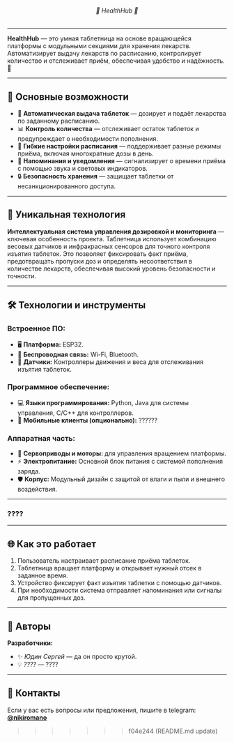 <h6 align="center">🧠 HealthHub 🧠</h6>

---

**HealthHub** — это умная таблетница на основе вращающейся платформы с модульными секциями для хранения лекарств. Автоматизирует выдачу лекарств по расписанию, контролирует количество и отслеживает приём, обеспечивая удобство и надёжность. 💊

---

## 🚀 Основные возможности

- 🔄 **Автоматическая выдача таблеток** — дозирует и подаёт лекарства по заданному расписанию.  
- 📊 **Контроль количества** — отслеживает остаток таблеток и предупреждает о необходимости пополнения.  
- 📅 **Гибкие настройки расписания** — поддерживает разные режимы приёма, включая многократные дозы в день.  
- 🔔 **Напоминания и уведомления** — сигнализирует о времени приёма с помощью звука и световых индикаторов.  
- 🔒 **Безопасность хранения** — защищает таблетки от несанкционированного доступа.

---

## 🌟 Уникальная технология

**Интеллектуальная система управления дозировкой и мониторинга** — ключевая особенность проекта. Таблетница использует комбинацию весовых датчиков и инфракрасных сенсоров для точного контроля изъятия таблеток. Это позволяет фиксировать факт приёма, предотвращать пропуски доз и определять несоответствия в количестве лекарств, обеспечивая высокий уровень безопасности и точности.

---

## 🛠️ Технологии и инструменты

### **Встроенное ПО:**
- 🖥️ **Платформа:** ESP32.  
- 🔌 **Беспроводная связь:** Wi-Fi, Bluetooth.  
- 📡 **Датчики:** Контроллеры движения и веса для отслеживания изъятия таблеток.

### **Программное обеспечение:**
- 💻 **Языки программирования:** Python, Java для системы управления, C/C++ для контроллеров.  
- 📱 **Мобильные клиенты (опционально):** ??????

### **Аппаратная часть:**
- 🔩 **Сервоприводы и моторы:** для управления вращением платформы.  
- ⚡ **Электропитание:** Основной блок питания с системой пополнения заряда.  
- 🛡️ **Корпус:** Модульный дизайн с защитой от влаги и пыли и внешнего воздействия.

---

### **????**

---

## 🌐 Как это работает

1. Пользователь настраивает расписание приёма таблеток.  
2. Таблетница вращает платформу и открывает нужный отсек в заданное время.  
3. Устройство фиксирует факт изъятия таблетки с помощью датчиков.  
4. При необходимости система отправляет напоминания или сигналы для пропущенных доз.

---

## 🙌 Авторы

**Разработчики:**  
- ✨ *Юдин Сергей* — да он просто крутой.  
- 💡 *????* — ????

---

## 📧 Контакты

Если у вас есть вопросы или предложения, пишите в telegram: **[@nikiromano](https://t.me/nikiromano)**
>>>>>>> f04e244 (README.md update)
